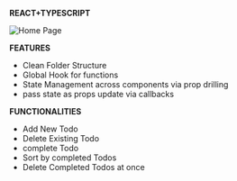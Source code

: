 **REACT+TYPESCRIPT**

![Home Page](https://drive.google.com/uc?export=view&id=1oe87K1n20H0yXJsomqVEXMR2p8TWW-Zc)


**FEATURES**
- Clean Folder Structure
- Global Hook for functions
- State Management across components via prop drilling
- pass state as props update via callbacks

**FUNCTIONALITIES**
- Add New Todo
- Delete Existing Todo
- complete Todo
- Sort by completed Todos
- Delete Completed Todos at once
